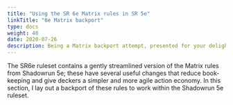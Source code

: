 ```yaml
---
title: "Using the SR 6e Matrix rules in SR 5e"
linkTitle: "6e Matrix backport"
type: docs  
weight: 40 
date: 2020-07-26
description: Being a Matrix backport attempt, presented for your delight (doubtful) and utility (maybe)
---
```


The SR6e ruleset contains a gently streamlined version of the Matrix rules from Shadowrun 5e; these have several useful changes that reduce book-keeping and give deckers a simpler and more agile action economy. In this section, I lay out a backport of these rules to work within the Shadowrun 5e ruleset.